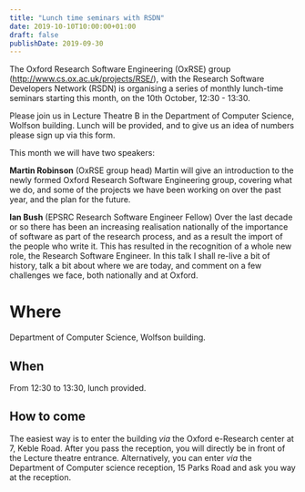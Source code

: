 ```yaml
---
title: "Lunch time seminars with RSDN"
date: 2019-10-10T10:00:00+01:00
draft: false
publishDate: 2019-09-30
---
```


The Oxford Research Software Engineering (OxRSE) group (http://www.cs.ox.ac.uk/projects/RSE/), with the Research Software Developers Network (RSDN) is organising a series of monthly lunch-time seminars starting this month, on the 10th October, 12:30 - 13:30.

Please join us in Lecture Theatre B in the Department of Computer Science, Wolfson building. Lunch will be provided, and to give us an idea of numbers please sign up via this form.

This month we will have two speakers:

**Martin Robinson** (OxRSE group head)
Martin will give an introduction to the newly formed Oxford Research Software Engineering group, covering what we do, and some of the projects we have been working on over the past year, and the plan for the future.

**Ian Bush** (EPSRC Research Software Engineer Fellow)
Over the last decade or so there has been an increasing realisation nationally of the importance of software as part of the research process, and as a result the import of the people who write it. This has resulted in the recognition of a whole new role, the Research Software Engineer. In this talk I shall re-live a bit of history, talk a bit about where we are today, and comment on a few challenges we face, both nationally and at Oxford.

# Where
Department of Computer Science, Wolfson building.
## When
From 12:30 to 13:30, lunch provided.
## How to come
The easiest way is to enter the building _via_ the Oxford e-Research center at 7, Keble Road.
After you pass the reception, you will directly be in front of the Lecture theatre entrance.
Alternatively, you can enter _via_ the Department of Computer science reception, 15 Parks Road and ask you way at the reception.

